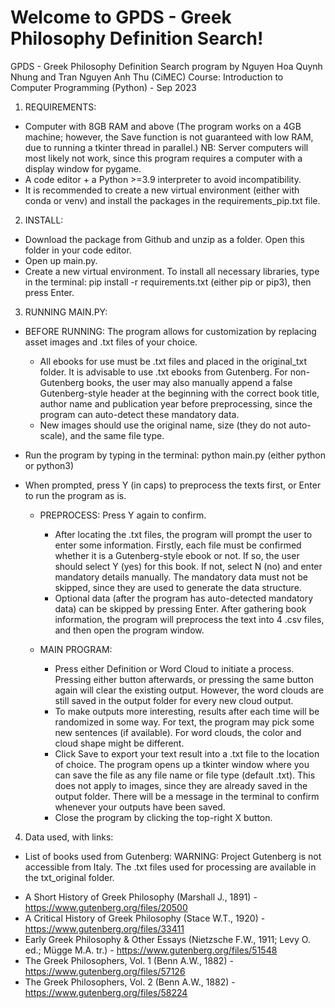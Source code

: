 # Welcome to GPDS - Greek Philosophy Definition Search!
GPDS - Greek Philosophy Definition Search program
by Nguyen Hoa Quynh Nhung and Tran Nguyen Anh Thu (CiMEC)
Course: Introduction to Computer Programming (Python) - Sep 2023

1. REQUIREMENTS:
- Computer with 8GB RAM and above (The program works on a 4GB machine; however, the Save function is not guaranteed with low RAM, due to running a tkinter thread in parallel.)
NB: Server computers will most likely not work, since this program requires a computer with a display window for pygame.
- A code editor + a Python >=3.9 interpreter to avoid incompatibility.
- It is recommended to create a new virtual environment (either with conda or venv) and install the packages in the requirements_pip.txt file.

2. INSTALL:
- Download the package from Github and unzip as a folder. Open this folder in your code editor.
- Open up main.py.
- Create a new virtual environment. To install all necessary libraries, type in the terminal: 
	pip install -r requirements.txt (either pip or pip3), then press Enter.

3. RUNNING MAIN.PY:
- BEFORE RUNNING: The program allows for customization by replacing asset images and .txt files of your choice. 
	+ All ebooks for use must be .txt files and placed in the original_txt folder. 
	  It is advisable to use .txt ebooks from Gutenberg. For non-Gutenberg books, the user may also manually append a false Gutenberg-style header at the beginning with the correct book title, author name and publication year before preprocessing, since the program can auto-detect these mandatory data. 
	+ New images should use the original name, size (they do not auto-scale), and the same file type.

- Run the program by typing in the terminal: python main.py (either python or python3)
- When prompted, press Y (in caps) to preprocess the texts first, or Enter to run the program as is.

	+ PREPROCESS: Press Y again to confirm.
		- After locating the .txt files, the program will prompt the user to enter some information. Firstly, each file must be confirmed whether it is a Gutenberg-style ebook or not. If so, the user should select Y (yes) for this book. If not, select N (no) and enter mandatory details manually. The mandatory data must not be skipped, since they are used to generate the data structure.
		- Optional data (after the program has auto-detected mandatory data) can be skipped by pressing Enter. After gathering book information, the program will preprocess the text into 4 .csv files, and then open the program window.

	+ MAIN PROGRAM:
		- Press either Definition or Word Cloud to initiate a process. Pressing either button afterwards, or pressing the same button again will clear the existing output. However, the word clouds are still saved in the output folder for every new cloud output.
		- To make outputs more interesting, results after each time will be randomized in some way. For text, the program may pick some new sentences (if available). For word clouds, the color and cloud shape might be different. 
		- Click Save to export your text result into a .txt file to the location of choice. The program opens up a tkinter window where you can save the file as any file name or file type (default .txt). This does not apply to images, since they are already saved in the output folder. There will be a message in the terminal to confirm whenever your outputs have been saved.
		- Close the program by clicking the top-right X button.

4. Data used, with links:
* List of books used from Gutenberg: 
WARNING: Project Gutenberg is not accessible from Italy. The .txt files used for processing are available in the txt_original folder.
- A Short History of Greek Philosophy (Marshall J., 1891) - https://www.gutenberg.org/files/20500
- A Critical History of Greek Philosophy (Stace W.T., 1920) - https://www.gutenberg.org/files/33411
- Early Greek Philosophy & Other Essays (Nietzsche F.W., 1911; Levy O. ed.; Mügge M.A. tr.) - https://www.gutenberg.org/files/51548
- The Greek Philosophers, Vol. 1 (Benn A.W., 1882) - https://www.gutenberg.org/files/57126
- The Greek Philosophers, Vol. 2 (Benn A.W., 1882) - https://www.gutenberg.org/files/58224
